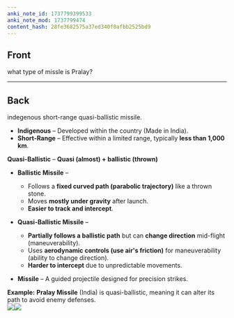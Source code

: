 ```yaml
---
anki_note_id: 1737799399533
anki_note_mod: 1737799474
content_hash: 28fe3682575a37ed340f0afbb2525bd9
---
```


## Front

what type of missle is Pralay?

<hr/>

## Back

indegenous short-range quasi-ballistic missile.  
  
- **Indigenous** – Developed within the country (Made in India).
- **Short-Range** – Effective within a limited range, typically **less than 1,000 km**.
  
**Quasi-Ballistic** – **Quasi (almost) + ballistic (thrown)**

- **Ballistic Missile** –

  - Follows a **fixed curved path (parabolic trajectory)** like a thrown stone.
  - Moves **mostly under gravity** after launch.
  - **Easier to track and intercept**.
- **Quasi-Ballistic Missile** –

  - **Partially follows a ballistic path** but can **change direction** mid-flight (maneuverability).
  - Uses **aerodynamic controls (use air's friction)** for maneuverability (ability to change direction).
  - **Harder to intercept** due to unpredictable movements.

- **Missile** – A guided projectile designed for precision strikes.
  
**Example:** **Pralay Missile** (India) is quasi-ballistic, meaning it can alter its path to avoid enemy defenses.  
![](paste-35905f54355c276cfab46e9027f94988e67cc7bc.jpg)![](paste-7a89e41bdd786d42f4e857bfb78e8815346a0729.jpg)